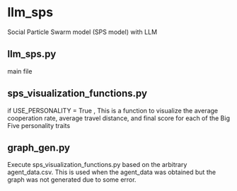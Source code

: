 # llm_sps  
Social Particle Swarm model (SPS model) with LLM

## llm_sps.py  
main file

## sps_visualization_functions.py  
if USE_PERSONALITY = True , This is a function to visualize the average cooperation rate, average travel distance, and final score for each of the Big Five personality traits

## graph_gen.py  
Execute sps_visualization_functions.py based on the arbitrary agent_data.csv. This is used when the agent_data was obtained but the graph was not generated due to some error.